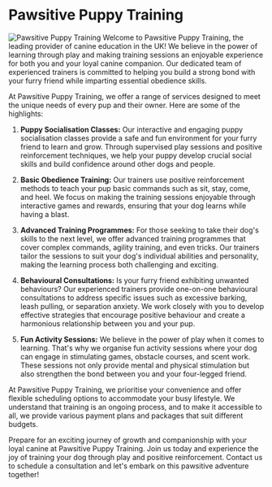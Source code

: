 # Pawsitive Puppy Training
![Pawsitive Puppy Training](https://www.vets4pets.com/siteassets/species/dog/puppy/labrador-puppy-happy.jpg?width=1040)
Welcome to Pawsitive Puppy Training, the leading provider of canine education in the UK! We believe in the power of learning through play and making training sessions an enjoyable experience for both you and your loyal canine companion. Our dedicated team of experienced trainers is committed to helping you build a strong bond with your furry friend while imparting essential obedience skills.

At Pawsitive Puppy Training, we offer a range of services designed to meet the unique needs of every pup and their owner. Here are some of the highlights:

1. **Puppy Socialisation Classes:** Our interactive and engaging puppy socialisation classes provide a safe and fun environment for your furry friend to learn and grow. Through supervised play sessions and positive reinforcement techniques, we help your puppy develop crucial social skills and build confidence around other dogs and people.

2. **Basic Obedience Training:** Our trainers use positive reinforcement methods to teach your pup basic commands such as sit, stay, come, and heel. We focus on making the training sessions enjoyable through interactive games and rewards, ensuring that your dog learns while having a blast.

3. **Advanced Training Programmes:** For those seeking to take their dog's skills to the next level, we offer advanced training programmes that cover complex commands, agility training, and even tricks. Our trainers tailor the sessions to suit your dog's individual abilities and personality, making the learning process both challenging and exciting.

4. **Behavioural Consultations:** Is your furry friend exhibiting unwanted behaviours? Our experienced trainers provide one-on-one behavioural consultations to address specific issues such as excessive barking, leash pulling, or separation anxiety. We work closely with you to develop effective strategies that encourage positive behaviour and create a harmonious relationship between you and your pup.

5. **Fun Activity Sessions:** We believe in the power of play when it comes to learning. That's why we organise fun activity sessions where your dog can engage in stimulating games, obstacle courses, and scent work. These sessions not only provide mental and physical stimulation but also strengthen the bond between you and your four-legged friend.

At Pawsitive Puppy Training, we prioritise your convenience and offer flexible scheduling options to accommodate your busy lifestyle. We understand that training is an ongoing process, and to make it accessible to all, we provide various payment plans and packages that suit different budgets.

Prepare for an exciting journey of growth and companionship with your loyal canine at Pawsitive Puppy Training. Join us today and experience the joy of training your dog through play and positive reinforcement. Contact us to schedule a consultation and let's embark on this pawsitive adventure together!
